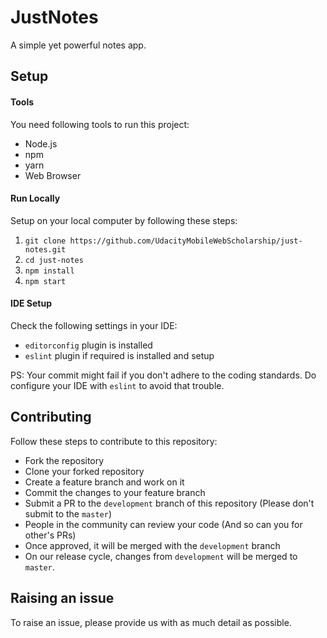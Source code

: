 # JustNotes
A simple yet powerful notes app.


## Setup

#### Tools
You need following tools to run this project:
- Node.js
- npm
- yarn
- Web Browser

#### Run Locally
Setup on your local computer by following these steps:

1. `git clone https://github.com/UdacityMobileWebScholarship/just-notes.git`
2. `cd just-notes`
3. `npm install`
4. `npm start`

#### IDE Setup
Check the following settings in your IDE:
- `editorconfig` plugin is installed
- `eslint` plugin if required is installed and setup

PS: Your commit might fail if you don't adhere to the coding standards. Do configure your IDE with `eslint` to avoid that trouble.

## Contributing
Follow these steps to contribute to this repository:
- Fork the repository
- Clone your forked repository
- Create a feature branch and work on it
- Commit the changes to your feature branch
- Submit a PR to the `development` branch of this repository (Please don't submit to the `master`)
- People in the community can review your code (And so can you for other's PRs)
- Once approved, it will be merged with the `development` branch
- On our release cycle, changes from `development` will be merged to `master`.

## Raising an issue
To raise an issue, please provide us with as much detail as possible.
